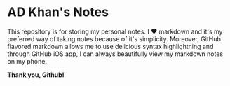 # AD Khan's Notes
This repository is for storing my personal notes. I :heart: markdown and it's my preferred way of taking notes because of it's simplicity. Moreover, GitHub flavored markdown allows me to use delicious syntax highlightning and through GitHub iOS app, I can always beautifully view my markdown notes on my phone.

**Thank you, Github!**
